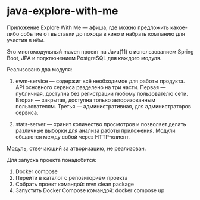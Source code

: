 # java-explore-with-me

Приложение Explore With Me — афиша, где можно предложить какое-либо событие 
от выставки до похода в кино и набрать компанию для участия в нём.

Это многомодульный maven проект на Java(11) с использованием Spring Boot, JPA
и подключением PostgreSQL для каждого модуля.

Реализовано два модуля:
 1. ewm-service — содержит всё необходимое для работы продукта.
 API основного сервиса разделено на три части. 
 Первая — публичная, доступна без регистрации любому пользователю сети. 
 Вторая — закрытая, доступна только авторизованным пользователям. 
 Третья — административная, для администраторов сервиса.
    
 2. stats-server — хранит количество просмотров и позволяет 
 делать различные выборки для анализа работы приложения. 
 Модули общаются между собой через HTTP-клиент.

Модуль, отвечающий за атворизацию, не реализован.

Для запуска проекта понадобится:
1. Docker compose
2. Перейти в каталог с репозиторием проекта
3. Собрать проект командой: mvn clean package 
4. Запустить Docker Compose командой: docker compose up
